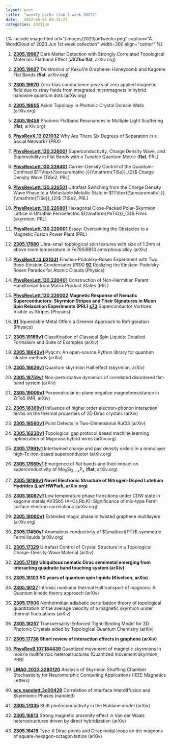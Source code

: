 ```yaml
---
layout: post
title:  "weekly picks (Jun 1 week 2023)"
date:   2023-06-01 00:16:27
categories: 2023jun
---
```



{% include image.html url="/images/2023jun1weeks.png" caption="A WordCloud of 2023 Jun 1st week collection" width=300 align="center" %}




1. **[2305.19967](http://arxiv.org/abs/2305.19967)** Dark Matter Detection with Strongly Correlated Topological Materials: Flatband Effect (__*JXZhu* flat__, arXiv.org)

1. **[2305.19927](http://arxiv.org/abs/2305.19927)** Twistronics of Kekul\\'e Graphene: Honeycomb and Kagome Flat Bands (**flat**, arXiv.org)

1. **[2305.19970](http://arxiv.org/abs/2305.19970)** Zero-bias conductance peaks at zero applied magnetic field due to stray fields from integrated micromagnets in hybrid nanowire quantum dots (arXiv.org)

1. **[2305.19805](http://arxiv.org/abs/2305.19805)** Axion Topology in Photonic Crystal Domain Walls (arXiv.org)

1. **[2305.19456](http://arxiv.org/abs/2305.19456)** Photonic Flatband Resonances in Multiple Light Scattering (**flat**, arXiv.org)

1. **[PhysRevX.13.021032](https://link.aps.org/doi/10.1103/PhysRevX.13.021032)** Why Are There Six Degrees of Separation in a Social Network? (PRX)

1. **[PhysRevLett.130.226001](https://link.aps.org/doi/10.1103/PhysRevLett.130.226001)** Superconductivity, Charge Density Wave, and Supersolidity in Flat Bands with a Tunable Quantum Metric (**flat**, PRL)

1. **[PhysRevLett.130.226401](https://link.aps.org/doi/10.1103/PhysRevLett.130.226401)** Carrier-Density Control of the Quantum-Confined $1T\\text{\\ensuremath{-}}{\\mathrm{TiSe}}_{2}$ Charge Density Wave (TiSe2, PRL)

1. **[PhysRevLett.130.226501](https://link.aps.org/doi/10.1103/PhysRevLett.130.226501)** Ultrafast Switching from the Charge Density Wave Phase to a Metastable Metallic State in $1T\\text{\\ensuremath{-}}{\\mathrm{TiSe}}_{2}$ (TiSe2, PRL)

1. **[PhysRevLett.130.226801](https://link.aps.org/doi/10.1103/PhysRevLett.130.226801)** Hexagonal Close-Packed Polar-Skyrmion Lattice in Ultrathin Ferroelectric ${\\mathrm{PbTiO}}_{3}$ Films (skyrmion, PRL)

1. **[PhysRevLett.130.220001](https://link.aps.org/doi/10.1103/PhysRevLett.130.220001)** Essay: Overcoming the Obstacles to a Magnetic Fusion Power Plant (PRL)




1. **[2305.17880](http://arxiv.org/abs/2305.17880)** Ultra-small topological spin textures with size of 1.3nm at above room temperature in Fe78Si9B13 amorphous alloy (arXiv)




1. **[PhysRevX.13.021031](https://link.aps.org/doi/10.1103/PhysRevX.13.021031)** Einstein-Podolsky-Rosen Experiment with Two Bose-Einstein Condensates (PRX) **[92](https://physics.aps.org/articles/v16/92)** Realizing the Einstein-Podolsky-Rosen Paradox for Atomic Clouds (Physics)


1. **[PhysRevLett.130.220401](https://link.aps.org/doi/10.1103/PhysRevLett.130.220401)** Construction of Non-Hermitian Parent Hamiltonian from Matrix Product States (PRL)

1. **[PhysRevLett.130.226002](https://link.aps.org/doi/10.1103/PhysRevLett.130.226002)** **Magnetic Response of Nematic Superconductors: Skyrmion Stripes and Their Signatures in Muon Spin Relaxation Experiments (PRL)**  **[s73](https://physics.aps.org/articles/v16/s73)** Superconductor Vortices Visible as Stripes (Physics)


1. **[91](https://physics.aps.org/articles/v16/91)** Squeezable Metal Offers a Greener Approach to Refrigeration (Physics)






1. **[2305.19189v1](https://arxiv.org/abs/2305.19189v1)** Classification of Classical Spin Liquids: Detailed Formalism and Suite of Examples (arXiv)

1. **[2305.18643v1](https://arxiv.org/abs/2305.18643v1)** Pyqcm: An open-source Python library for quantum cluster methods (arXiv)

1. **[2305.18626v1](https://arxiv.org/abs/2305.18626v1)** Quantum skyrmion Hall effect (skyrmion, arXiv)

1. **[2305.18759v1](https://arxiv.org/abs/2305.18759v1)** Non-perturbative dynamics of correlated disordered flat-band system (arXiv)

1. **[2305.19009v1](https://arxiv.org/abs/2305.19009v1)** Perpendicular in-plane negative magnetoresistance in ZrTe5 (MR, arXiv)

1. **[2305.18369v1](https://arxiv.org/abs/2305.18369v1)** Influence of higher order electron-phonon interaction terms on the thermal properties of 2D Dirac crystals (arXiv)

1. **[2305.18560v1](https://arxiv.org/abs/2305.18560v1)** Point Defects in Two-Dimensional RuCl3 (arXiv)




1. **[2305.16230v1](https://arxiv.org/abs/2305.16230v1)** Topological gap protocol based machine learning optimization of Majorana hybrid wires (arXiv.org)

1. **[2305.17991v1](https://arxiv.org/abs/2305.17991v1)** Intertwined charge and pair density orders in a monolayer high-Tc iron-based superconductor (arXiv.org)

1. **[2305.17669v1](https://arxiv.org/abs/2305.17669v1)** Emergence of flat bands and their impact on superconductivity of Mo$_5$Si$_{3-x}$P$_x$ (**flat**, arXiv.org)

1. **[2305.18196v1](https://arxiv.org/abs/2305.18196v1)** **Novel Electronic Structure of Nitrogen-Doped Lutetium Hydrides (*LuH* HWPark, arXiv.org)**

1. **[2305.18087v1](https://arxiv.org/abs/2305.18087v1)** Low temperature phase transitions under CDW state in kagome metals AV3Sb5 (A=Cs,Rb,K): Significance of mix-type Fermi surface electron correlations (arXiv.org)

1. **[2305.18080v1](https://arxiv.org/abs/2305.18080v1)** Extended magic phase in twisted graphene multilayers (arXiv.org)

1. **[2305.17450v1](https://arxiv.org/abs/2305.17450v1)** Anomalous conductivity of $\\mathcal{PT}$-symmetric Fermi liquids (arXiv.org)

1. **[2305.17329](http://arxiv.org/abs/2305.17329)** Ultrafast Control of Crystal Structure in a Topological Charge-Density-Wave Material (arXiv)

1. **[2305.17189](http://arxiv.org/abs/2305.17189)** **Ubiquitous nematic Dirac semimetal emerging from interacting quadratic band touching system (arXiv)**

1. **[2305.18103](http://arxiv.org/abs/2305.18103)** **50 years of quantum spin liquids (Kivelson, arXiv)**

1. **[2305.18127](http://arxiv.org/abs/2305.18127)** Intrinsic nonlinear thermal Hall transport of magnons: A Quantum kinetic theory approach (arXiv)

1. **[2305.17606](http://arxiv.org/abs/2305.17606)** Nonhermitian adiabatic perturbation theory of topological quantization of the average velocity of a magnetic skyrmion under thermal fluctuations (arXiv)

1. **[2305.18257](http://arxiv.org/abs/2305.18257)** Transversality-Enforced Tight-Binding Model for 3D Photonic Crystals aided by Topological Quantum Chemistry (arXiv)

1. **[2305.17736](http://arxiv.org/abs/2305.17736)** **Short review of interaction effects in graphene (arXiv)**



1. **[PhysRevB.107.184439](https://link.aps.org/doi/10.1103/PhysRevB.107.184439)** Quantized movement of magnetic skyrmions in moir\\'e multiferroic heterostructures (Quantized movement skyrmion, PRB)


1. **[LMAG.2023.3280120](https://ieeexplore.ieee.org/document/10135086)** Analysis of Skyrmion Shuffling Chamber Stochasticity for Neuromorphic Computing Applications (IEEE Magnetics Letters)



1. **[acs.nanolett.3c00428](https://doi.org/10.1021/acs.nanolett.3c00428)** Correlation of Interface Interdiffusion and Skyrmionic Phases (nanolett)


1. **[2305.17035](http://arxiv.org/abs/2305.17035)** Shift photoconductivity in the Haldane model (arXiv)

1. **[2305.16813](http://arxiv.org/abs/2305.16813)** Strong magnetic proximity effect in Van der Waals heterostructures driven by direct hybridization (arXiv)

1. **[2305.16419](http://arxiv.org/abs/2305.16419)** Type-II Dirac points and Dirac nodal loops on the magnons of square-hexagon-octagon lattice (arXiv)


